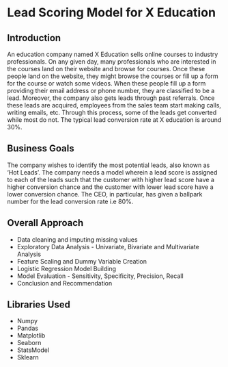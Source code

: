 # Lead Scoring Model for X Education

## Introduction
An education company named X Education sells online courses to industry professionals. On any given day, many professionals who are interested in the courses land on their website and browse for courses. Once these people land on the website, they might browse the courses or fill up a form for the course or watch some videos. When these people fill up a form providing their email address or phone number, they are classified to be a lead. Moreover, the company also gets leads through past referrals. Once these leads are acquired, employees from the sales team start making calls, writing emails, etc. Through this process, some of the leads get converted while most do not. The typical lead conversion rate at X education is around 30%.

## Business Goals
The company wishes to identify the most potential leads, also known as ‘Hot Leads’. The company needs a model wherein a lead score is assigned to each of the leads such that the customer with higher lead score have a higher conversion chance and the customer with lower lead score have a lower conversion chance. The CEO, in particular, has given a ballpark number for the lead conversion rate i.e 80%.

## Overall Approach
- Data cleaning and imputing missing values
- Exploratory Data Analysis - Univariate, Bivariate and Multivariate Analysis
- Feature Scaling and Dummy Variable Creation
- Logistic Regression Model Building
- Model Evaluation - Sensitivity, Specificity, Precision, Recall
- Conclusion and Recommendation

## Libraries Used
- Numpy
- Pandas
- Matplotlib
- Seaborn
- StatsModel
- Sklearn

